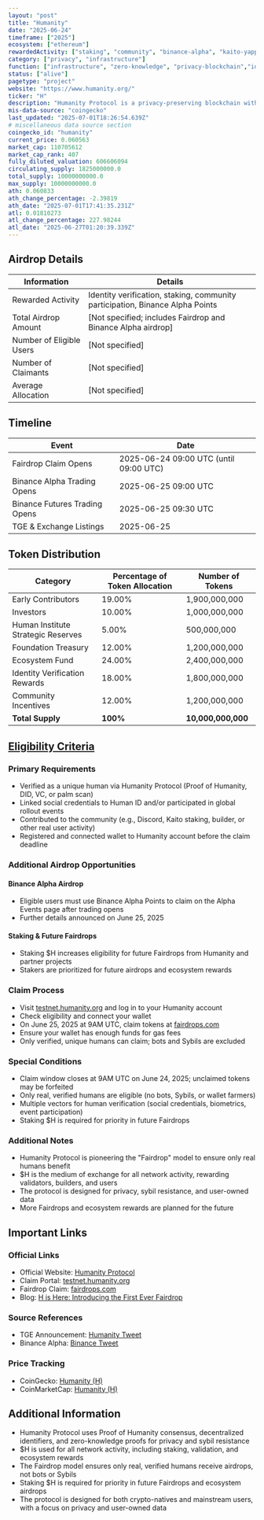 ```yaml
---
layout: "post"
title: "Humanity"
date: "2025-06-24"
timeframe: ["2025"]
ecosystem: ["ethereum"]
rewardedActivity: ["staking", "community", "binance-alpha", "kaito-yapping"]
category: ["privacy", "infrastructure"]
function: ["infrastructure", "zero-knowledge", "privacy-blockchain","identity-verification"]
status: ["alive"]
pagetype: "project"
website: "https://www.humanity.org/"
ticker: "H"
description: "Humanity Protocol is a privacy-preserving blockchain with Proof of Humanity consensus, decentralized identity, and zero-knowledge proofs for sybil resistance, self-sovereign identity, and user-owned data."
mis-data-source: "coingecko"
last_updated: "2025-07-01T18:26:54.639Z"
# miscellaneous data source section
coingecko_id: "humanity"
current_price: 0.060563
market_cap: 110705612
market_cap_rank: 407
fully_diluted_valuation: 606606094
circulating_supply: 1825000000.0
total_supply: 10000000000.0
max_supply: 10000000000.0
ath: 0.060833
ath_change_percentage: -2.39819
ath_date: "2025-07-01T17:41:35.231Z"
atl: 0.01810273
atl_change_percentage: 227.98244
atl_date: "2025-06-27T01:20:39.339Z"
---
```


## Airdrop Details

| Information              | Details                                                     |
| ------------------------ | ----------------------------------------------------------- |
| Rewarded Activity        | Identity verification, staking, community participation, Binance Alpha Points |
| Total Airdrop Amount     | [Not specified; includes Fairdrop and Binance Alpha airdrop] |
| Number of Eligible Users | [Not specified]                                             |
| Number of Claimants      | [Not specified]                                             |
| Average Allocation       | [Not specified]                                             |

## Timeline

| Event               | Date                                           |
| ------------------- | ---------------------------------------------- |
| Fairdrop Claim Opens| 2025-06-24 09:00 UTC (until 09:00 UTC)         |
| Binance Alpha Trading Opens | 2025-06-25 09:00 UTC                   |
| Binance Futures Trading Opens| 2025-06-25 09:30 UTC                  |
| TGE & Exchange Listings | 2025-06-25                                 |

## Token Distribution

| Category                        | Percentage of Token Allocation | Number of Tokens   |
| ------------------------------- | ------------------------------ | ------------------ |
| Early Contributors              | 19.00%                         | 1,900,000,000      |
| Investors                       | 10.00%                         | 1,000,000,000      |
| Human Institute Strategic Reserves| 5.00%                        | 500,000,000        |
| Foundation Treasury             | 12.00%                         | 1,200,000,000      |
| Ecosystem Fund                  | 24.00%                         | 2,400,000,000      |
| Identity Verification Rewards   | 18.00%                         | 1,800,000,000      |
| Community Incentives            | 12.00%                         | 1,200,000,000      |
| **Total Supply**                | **100%**                       | **10,000,000,000** |

## [Eligibility Criteria](https://www.humanity.org/blog/h-is-here-introducing-the-first-ever-fairdrop)

### Primary Requirements

- Verified as a unique human via Humanity Protocol (Proof of Humanity, DID, VC, or palm scan)
- Linked social credentials to Human ID and/or participated in global rollout events
- Contributed to the community (e.g., Discord, Kaito staking, builder, or other real user activity)
- Registered and connected wallet to Humanity account before the claim deadline

### Additional Airdrop Opportunities

#### Binance Alpha Airdrop
- Eligible users must use Binance Alpha Points to claim on the Alpha Events page after trading opens
- Further details announced on June 25, 2025

#### Staking & Future Fairdrops
- Staking $H increases eligibility for future Fairdrops from Humanity and partner projects
- Stakers are prioritized for future airdrops and ecosystem rewards

### Claim Process

- Visit [testnet.humanity.org](https://testnet.humanity.org/) and log in to your Humanity account
- Check eligibility and connect your wallet
- On June 25, 2025 at 9AM UTC, claim tokens at [fairdrops.com](https://fairdrops.com)
- Ensure your wallet has enough funds for gas fees
- Only verified, unique humans can claim; bots and Sybils are excluded

### Special Conditions

- Claim window closes at 9AM UTC on June 24, 2025; unclaimed tokens may be forfeited
- Only real, verified humans are eligible (no bots, Sybils, or wallet farmers)
- Multiple vectors for human verification (social credentials, biometrics, event participation)
- Staking $H is required for priority in future Fairdrops

### Additional Notes

- Humanity Protocol is pioneering the "Fairdrop" model to ensure only real humans benefit
- $H is the medium of exchange for all network activity, rewarding validators, builders, and users
- The protocol is designed for privacy, sybil resistance, and user-owned data
- More Fairdrops and ecosystem rewards are planned for the future

## Important Links

### Official Links

- Official Website: [Humanity Protocol](https://www.humanity.org/)
- Claim Portal: [testnet.humanity.org](https://testnet.humanity.org/)
- Fairdrop Claim: [fairdrops.com](https://fairdrops.com)
- Blog: [H is Here: Introducing the First Ever Fairdrop](https://www.humanity.org/blog/h-is-here-introducing-the-first-ever-fairdrop)

### Source References

- TGE Announcement: [Humanity Tweet](https://x.com/Humanityprot/status/1937075561358107030)
- Binance Alpha: [Binance Tweet](https://x.com/binance/status/1936721860462358771)

### Price Tracking

- CoinGecko: [Humanity (H)](https://www.coingecko.com/en/coins/humanity)
- CoinMarketCap: [Humanity (H)](https://coinmarketcap.com/currencies/humanity/)

## Additional Information

- Humanity Protocol uses Proof of Humanity consensus, decentralized identifiers, and zero-knowledge proofs for privacy and sybil resistance
- $H is used for all network activity, including staking, validation, and ecosystem rewards
- The Fairdrop model ensures only real, verified humans receive airdrops, not bots or Sybils
- Staking $H is required for priority in future Fairdrops and ecosystem airdrops
- The protocol is designed for both crypto-natives and mainstream users, with a focus on privacy and user-owned data